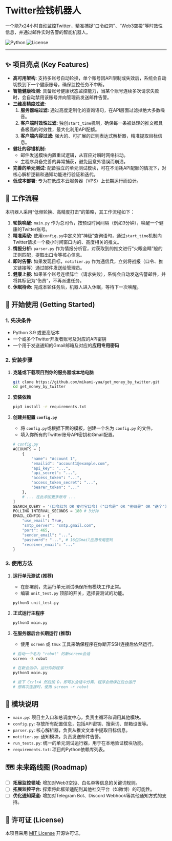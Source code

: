 # Twitter捡钱机器人

一个能7x24小时自动监控Twitter，精准捕捉“口令红包”、“Web3空投”等时效性信息，并通过邮件实时告警的智能机器人。

![Python](https://img.shields.io/badge/Python-3.9%2B-blue.svg)
![License](https://img.shields.io/badge/License-MIT-green.svg)

---

## ✨ 项目亮点 (Key Features)

* **高可用架构:** 支持多账号自动轮换，单个账号因API限制或失效后，系统会自动切换到下一个健康账号，确保监控任务不中断。
* **智能健康检测:** 具备账号健康状态监控能力，当某个账号连续多次请求失败时，会自动禁用该账号并向管理员发送邮件告警。
* **三维高精度过滤:**
    1.  **服务器端过滤:** 通过高度定制化的查询语句，在API层面过滤掉绝大多数噪音。
    2.  **客户端时效性过滤:** 独创`start_time`机制，确保每一条被处理的推文都具备极高的时效性，最大化利用API配额。
    3.  **客户端内容过滤:** 强大的、可扩展的正则表达式解析器，精准提取目标信息。
* **健壮的容错机制:**
    * 邮件发送模块内置重试逻辑，从容应对瞬时网络抖动。
    * 主程序具备完善的异常捕获，避免因意外错误而崩溃。
* **完善的单元测试:** 配备独立的单元测试模块，可在不消耗API配额的情况下，对核心解析逻辑和通知功能进行验证和迭代。
* **低成本部署:** 专为在低成本云服务器（VPS）上长期运行而设计。

## 🚀 工作流程

本机器人采用“低频轮换、高精度打击”的策略，其工作流程如下：

1.  **轮换唤醒:** `main.py` 作为总司令，按预设时间间隔（例如3分钟），唤醒一个健康的Twitter账号。
2.  **精准索敌:** 使用`config.py`中定义的“神级”查询语句，通过`start_time`机制向Twitter请求一个极小时间窗口内的、高度相关的推文。
3.  **情报分析:** `parser.py` 作为情报分析官，对获取到的推文进行“火眼金睛”般的正则匹配，提取出口令等核心信息。
4.  **即时告警:** 如果发现目标，`notifier.py` 作为通信兵，立刻将战报（口令、推文链接等）通过邮件发送给管理员。
5.  **健康上报:** 如果某个账号连续阵亡（请求失败），系统会自动发送告警邮件，并将其标记为“伤员”，不再派遣任务。
6.  **休眠待命:** 完成本轮任务后，机器人进入休眠，等待下一次唤醒。

## 🔧 开始使用 (Getting Started)

### 1. 先决条件

* Python 3.9 或更高版本
* 一个或多个Twitter开发者账号及对应的API密钥
* 一个用于发送通知的Gmail邮箱及对应的**应用专用密码**

### 2. 安装步骤

1.  **克隆或下载项目到你的服务器或本地电脑**
    ```bash
    git clone https://github.com/mikami-yua/get_money_by_twitter.git
    cd get_money_by_twitter
    ```

2.  **安装依赖**
    ```bash
    pip3 install -r requirements.txt
    ```

3.  **创建并配置 `config.py`**
    * 将 `config.py`或根据下面的模板，创建一个名为 `config.py` 的文件。
    * 填入你所有的Twitter账号API密钥和Gmail配置。
    ```python
    # config.py
    ACCOUNTS = [
        {
            "name": "Account 1",
            "emailid": "account1@example.com",
            "api_key": "...", 
            "api_secret": "...",
            "access_token": "...", 
            "access_token_secret": "...",
            "bearer_token": "..."
        },
        # ... 在此添加更多账号 ...
    ]
    SEARCH_QUERY = '(口令红包 OR 支付宝口令) ("口令是" OR "密码是" OR "送个") ...'
    POLLING_INTERVAL_SECONDS = 180 # 3分钟
    EMAIL_CONFIG = {
        "use_email": True,
        "smtp_server": "smtp.gmail.com",
        "port": 465,
        "sender_email": "...",
        "password": "...", # 16位Gmail应用专用密码
        "receiver_email": "..."
    }
    ```

### 3. 使用方法

1.  **运行单元测试 (推荐)**
    * 在部署前，先运行单元测试确保所有模块工作正常。
    * 编辑 `unit_test.py` 顶部的开关，选择要测试的功能。
    ```bash
    python3 unit_test.py
    ```

2.  **正式运行主程序**
    ```bash
    python3 main.py
    ```

3.  **在服务器后台长期运行 (推荐)**
    * 使用 `screen` 或 `tmux` 工具来确保程序在你断开SSH连接后依然运行。
    ```bash
    # 启动一个名为 "robot" 的新screen会话
    screen -S robot

    # 在新会话中，运行你的程序
    python3 main.py

    # 按下 Ctrl+A 然后按 D，即可从会话中分离，程序会继续在后台运行
    # 想再次连接时，使用 screen -r robot
    ```

## 📂 模块说明

* `main.py`: 项目主入口和总调度中心，负责主循环和调用其他模块。
* `config.py`: 存放所有配置信息，包括API密钥、搜索词、邮箱设置等。
* `parser.py`: 核心解析器，负责从推文文本中提取目标信息。
* `notifier.py`: 通知模块，负责发送邮件告警。
* `run_tests.py`: 统一的单元测试运行器，用于在本地验证模块功能。
* `requirements.txt`: 项目的Python依赖库列表。

## 🗺️ 未来路线图 (Roadmap)

* [ ] **拓展监控领域:** 增加对Web3空投、白名单等信息的关键词规则。
* [ ] **拓展监控平台:** 探索将此框架适配到其他社交平台（如微博）的可能性。
* [ ] **优化通知渠道:** 增加对Telegram Bot、Discord Webhook等其他通知方式的支持。

## 📜 许可证 (License)

本项目采用 [MIT License](LICENSE) 开源许可证。